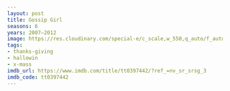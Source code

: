 ```yaml
---
layout: post
title: Gossip Girl
seasons: 6
years: 2007–2012
image: https://res.cloudinary.com/special-e/c_scale,w_550,q_auto/f_auto/Series%20posters/Gossip_Girl.png
tags:
- thanks-giving
- hallowin
- x-mass
imdb_url: https://www.imdb.com/title/tt0397442/?ref_=nv_sr_srsg_3
imdb_code: tt0397442
---
```

